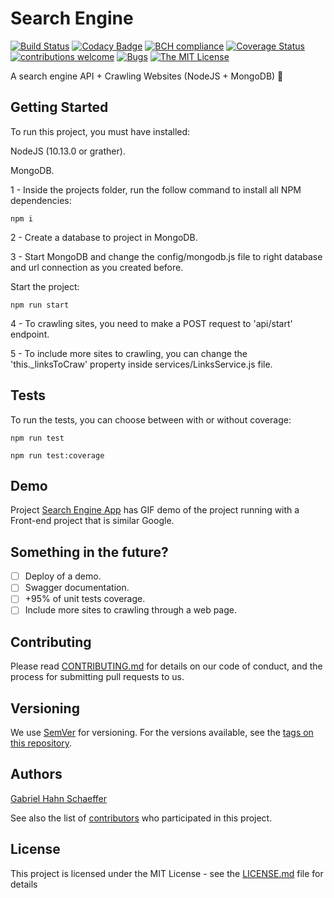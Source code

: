 # Search Engine

[![Build Status](https://travis-ci.com/gabriel-hahn/search-engine.svg?branch=master)](https://travis-ci.com/gabriel-hahn/search-engine) [![Codacy Badge](https://api.codacy.com/project/badge/Grade/80f665bfc0664f19934fd96a275732f7)](https://www.codacy.com/app/gabriel_hahn/search-engine?utm_source=github.com&amp;utm_medium=referral&amp;utm_content=gabriel-hahn/search-engine&amp;utm_campaign=Badge_Grade) [![BCH compliance](https://bettercodehub.com/edge/badge/gabriel-hahn/search-engine?branch=master)](https://bettercodehub.com/) [![Coverage Status](https://coveralls.io/repos/github/gabriel-hahn/search-engine/badge.svg?branch=master)](https://coveralls.io/github/gabriel-hahn/search-engine?branch=master) [![contributions welcome](https://img.shields.io/badge/contributions-welcome-brightgreen.svg?style=flat)](https://github.com/gabriel-hahn/search-engine/pulls) [![Bugs](https://img.shields.io/github/issues/gabriel-hahn/search-engine/bug.svg)](https://github.com/gabriel-hahn/search-engine/issues?utf8=?&q=is%3Aissue+is%3Aopen+label%3Abug) [![The MIT License](https://img.shields.io/badge/license-MIT-blue.svg?style=flat-square)](http://opensource.org/licenses/MIT)

A search engine API + Crawling Websites (NodeJS + MongoDB) :mag_right:

## Getting Started

To run this project, you must have installed:

NodeJS (10.13.0 or grather).

MongoDB.

1 - Inside the projects folder, run the follow command to install all NPM dependencies:

```
npm i
```

2 - Create a database to project in MongoDB.

3 - Start MongoDB and change the config/mongodb.js file to right database and url connection as you created before.

Start the project:

```
npm run start
```

4 - To crawling sites, you need to make a POST request to 'api/start' endpoint.

5 - To include more sites to crawling, you can change the 'this._linksToCraw' property inside services/LinksService.js file.

## Tests
To run the tests, you can choose between with or without coverage:

```
npm run test
```

```
npm run test:coverage
```

## Demo
Project [Search Engine App](https://github.com/gabriel-hahn/search-engine-app) has GIF demo of the project running with a Front-end project that is similar Google.

## Something in the future?

- [ ] Deploy of a demo.
- [ ] Swagger documentation.
- [ ] +95% of unit tests coverage.
- [ ] Include more sites to crawling through a web page.

## Contributing

Please read [CONTRIBUTING.md](https://gist.github.com/PurpleBooth/b24679402957c63ec426) for details on our code of conduct, and the process for submitting pull requests to us.

## Versioning

We use [SemVer](http://semver.org/) for versioning. For the versions available, see the [tags on this repository](https://github.com/search-engine/tags).

## Authors

[Gabriel Hahn Schaeffer](https://github.com/gabriel-hahn/)

See also the list of [contributors](https://github.com/gabriel-hahn/search-engine/contributors) who participated in this project.

## License

This project is licensed under the MIT License - see the [LICENSE.md](LICENSE.md) file for details
